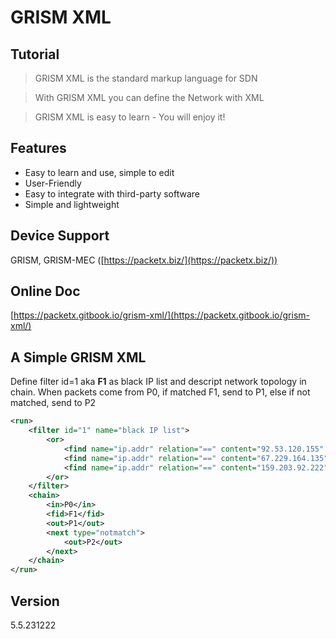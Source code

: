 # GRISM XML

## Tutorial

> GRISM XML is the standard markup language for SDN

> With GRISM XML you can define the Network with XML

> GRISM XML is easy to learn - You will enjoy it!

## Features

* Easy to learn and use, simple to edit
* User-Friendly
* Easy to integrate with third-party software
* Simple and lightweight

## Device Support

GRISM, GRISM-MEC ([https://packetx.biz/](https://packetx.biz/))

## Online Doc

[https://packetx.gitbook.io/grism-xml/](https://packetx.gitbook.io/grism-xml/)

## A Simple GRISM XML

Define filter id=1 aka **F1** as black IP list and descript network topology in chain. When packets come from P0, if matched F1, send to P1, else if not matched, send to P2

```xml
<run>
    <filter id="1" name="black IP list">
        <or>
            <find name="ip.addr" relation="==" content="92.53.120.155" />
            <find name="ip.addr" relation="==" content="67.229.164.135" />
            <find name="ip.addr" relation="==" content="159.203.92.222" />            
        </or>
    </filter>
    <chain>
        <in>P0</in>
        <fid>F1</fid>
        <out>P1</out>
        <next type="notmatch">
            <out>P2</out>
        </next>
    </chain>
</run>
```

## Version

5.5.231222
